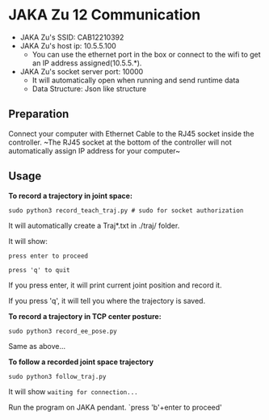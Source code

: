 # JAKA Zu 12 Communication
* JAKA Zu's SSID: CAB12210392
* JAKA Zu's host ip: 10.5.5.100
  * You can use the ethernet port in the box or connect to the wifi to get an IP address assigned(10.5.5.*).
* JAKA Zu's socket server port: 10000
    * It will automatically open when running and send runtime data
    * Data Structure: Json like structure
## Preparation
Connect your computer with Ethernet Cable to the RJ45 socket inside the controller.
~The RJ45 socket at the bottom of the controller will not automatically assign IP address for your computer~
## Usage
**To record a trajectory in joint space:**

`sudo python3 record_teach_traj.py # sudo for socket authorization`

It will automatically create a Traj*.txt in ./traj/ folder.

It will show:

`press enter to proceed`

`press 'q' to quit`

If you press enter, it will print current joint position and record it.

If you press 'q', it will tell you where the trajectory is saved.

**To record a trajectory in TCP center posture:**

`sudo python3 record_ee_pose.py`

Same as above...

**To follow a recorded joint space trajectory**

`sudo python3 follow_traj.py`

It will show `waiting for connection...`

Run the program on JAKA pendant.
`press 'b'+enter to proceed'

